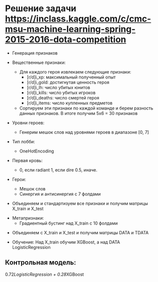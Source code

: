 # Решение задачи https://inclass.kaggle.com/c/cmc-msu-machine-learning-spring-2015-2016-dota-competition
* Генерация признаков
- Вещественные признаки:
  - Для каждого героя извлекаем следующие признаки:
    - [r/d]i_xp: максимальный полученный опыт
    - [r/d]i_gold: достигнутая ценность героя
    - [r/d]i_lh: число убитых юнитов
    - [r/d]i_kills: число убитых игроков
    - [r/d]i_deaths: число смертей героя
    - [r/d]i_items: число купленных предметов
  - Сортируем эти признаки по каждой команде и берем разность данных признаков. В итоге получим 5х6 = 30 признаков

- Уровни героев:
  - Генерим мешок слов над уровнями героев в диапазоне [0, 7]
  
- Тип лобби:
  - OneHotEncoding
  
- Первая кровь:
  - 0, если radiant
    1, если dire
    0.5, иначе.
     
- Герои:
  - Мешок слов
  - Синергия и антисинергия с 7 фолдами

* Объединяем и стандартизуем все признаки и получим матрицы X_train и X_test

- Метапризнаки:
  - Градиентный бустинг над X_train c 10 фолдами

* Объединяем c X_train и X_test и получим матрицы DATA и TDATA

* Обучение:
Над X_train обучим XGBoost, а над DATA LogisticRegression

## Контрольная модель:
0.72*LogisticRegression + 0.28*XGBoost
